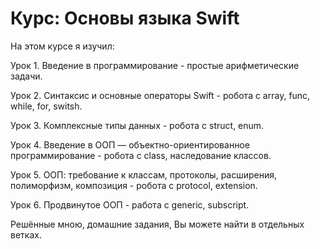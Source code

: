 # Курс: Основы языка Swift

На этом курсе я изучил:

Урок 1. Введение в программирование - простые арифметические задачи.

Урок 2. Синтаксис и основные операторы Swift - робота с array, func, while, for, switsh.

Урок 3. Комплексные типы данных - робота с struct, enum.

Урок 4. Введение в ООП — объектно-ориентированное программирование - робота с class, наследование классов.

Урок 5. ООП: требование к классам, протоколы, расширения, полиморфизм, композиция - робота с protocol, extension.

Урок 6. Продвинутое ООП - работа с generic, subscript.

Решённые мною, домашние задания, Вы можете найти в отдельных ветках.
